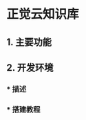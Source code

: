 <!-- TITLE: 正觉云 -->
<!-- SUBTITLE: A quick summary of Home -->

# 正觉云知识库

## 1.  主要功能
## 2.  开发环境
### 	* 	描述
### 	* 	搭建教程
